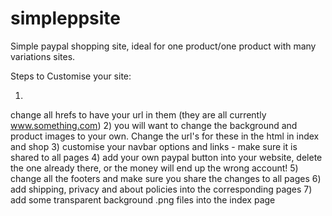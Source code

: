 # simpleppsite
Simple paypal shopping site, ideal for one product/one product with many variations sites.

Steps to Customise your site:

1)
change all hrefs to have your url in them (they are all currently www.something.com)
2)
you will want to change the background and product images to your own. Change the url's for these in the html in index and shop
3)
customise your navbar options and links - make sure it is shared to all pages
4)
add your own paypal button into your website, delete the one already there, or the money will end up the wrong account!
5) change all the footers and make sure you share the changes to all pages
6) add shipping, privacy and about policies into the corresponding pages
7) add some transparent background .png files into the index page 
